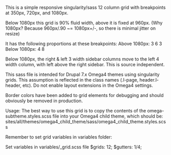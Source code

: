 This is a simple responsive singularity/sass 12 column grid with breakpoints at 350px, 720px, and 1080px.

Below 1080px this grid is 90% fluid width, above it is fixed at 960px.
(Why 1080px? Because 960px/.90 ~= 1080px+/-, so there is minimal jitter on resize)

It has the following proportions at these breakpoints:
Above 1080px: 3 6 3
Below 1080px: 4 8

Below 1080px, the right & left 3 width sidebar columns move to the left 4 width column, with left above the right sidebar.  This is source independent.

This sass file is intended for Drupal 7.x Omega4 themes using singularity grids.  This assumption is reflected in the class names (.l-page, header.l-header, etc).  Do not enable layout extensions in the Omega4 settings.

Border colors have been added to grid elements for debugging and should obviously be removed in production.

Usage: The best way to use this grid is to copy the contents of the omega-subtheme.styles.scss file into your Omega4 child theme, which should be:
sites/all/themes/omega4_child_theme/sass/omega4_child_theme.styles.scss

Remember to set grid variables in variables folder:

Set variables in variables/_grid.scss file
$grids: 12;
$gutters: 1/4;

